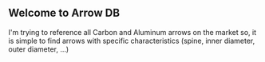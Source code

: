 ## Welcome to Arrow DB

I'm trying to reference all Carbon and Aluminum arrows on the market so, it is simple to find arrows with specific characteristics (spine, inner diameter, outer diameter, ...)
